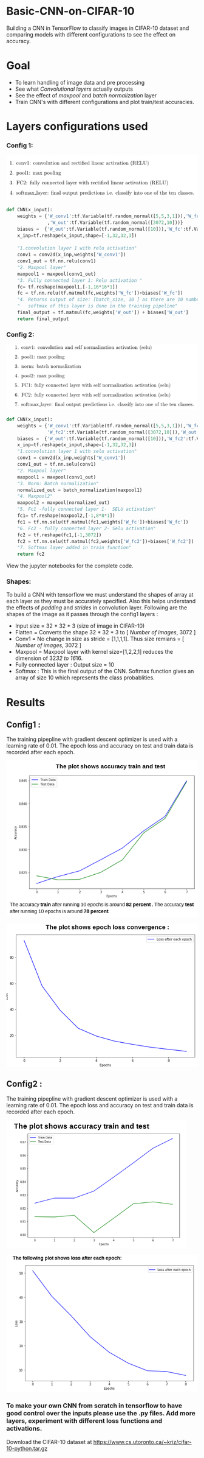 # Basic-CNN-on-CIFAR-10
Building a CNN in TensorFlow to classify images in CIFAR-10 dataset and comparing models with different configurations to see the effect on accuracy.

# Goal 
* To learn handling of image data and pre processing
* See what *Convolutional layers* actually outputs
* See the effect of *maxpool* and *batch normalization* layer
* Train CNN's with different configurations and plot train/test accuracies.

# Layers configurations used 
### Config 1:
![alt text](Results_png/config1.png)

```python
def CNN(x_input):
    weights = {'W_conv1':tf.Variable(tf.random_normal([5,5,3,1])),'W_fc':tf.Variable(tf.random_normal([1*16*16,3072]))
               ,'W_out':tf.Variable(tf.random_normal([3072,10]))}
    biases =  {'W_out':tf.Variable(tf.random_normal([10])),'W_fc':tf.Variable(tf.random_normal([3072]))}
    x_inp=tf.reshape(x_input,shape=[-1,32,32,3])
    
    "1.convolution layer 1 with relu activation"
    conv1 = conv2d(x_inp,weights['W_conv1'])
    conv1_out = tf.nn.relu(conv1)
    "2. Maxpool layer"
    maxpool1 = maxpool(conv1_out)
    "3. Fully connected layer 1: Relu activation "
    fc= tf.reshape(maxpool1,[-1,16*16*1])
    fc = tf.nn.relu(tf.matmul(fc,weights['W_fc'])+biases['W_fc'])
    "4. Returns output of size: [batch_size, 10 ] as there are 10 number of classes"
    "   softmax of this layer is done in the training pipeline"
    final_output = tf.matmul(fc,weights['W_out']) + biases['W_out']
    return final_output
```


### Config 2:
![alt text](Results_png/config2.png)

```python
def CNN(x_input):
    weights = {'W_conv1':tf.Variable(tf.random_normal([5,5,3,1])),'W_fc':tf.Variable(tf.random_normal([1*8*8,3072])),
               'W_fc2':tf.Variable(tf.random_normal([3072,10])),'W_out':tf.Variable(tf.random_normal([3072,10]))}
    biases =  {'W_out':tf.Variable(tf.random_normal([10])),'W_fc2':tf.Variable(tf.random_normal([10])),'W_fc':tf.Variable(tf.random_normal([3072]))}
    x_inp=tf.reshape(x_input,shape=[-1,32,32,3])
    "1.convolution layer 1 with selu activation"
    conv1 = conv2d(x_inp,weights['W_conv1'])
    conv1_out = tf.nn.selu(conv1)
    "2. Maxpool layer"
    maxpool1 = maxpool(conv1_out)
    "3. Norm: Batch normalization"
    normalized_out = batch_normalization(maxpool1)
    "4. Maxpool2"
    maxpool2 = maxpool(normalized_out)
    "5. Fc1 -fully connected layer 1-  SELU activation"
    fc1= tf.reshape(maxpool2,[-1,8*8*1])
    fc1 = tf.nn.selu(tf.matmul(fc1,weights['W_fc'])+biases['W_fc'])
    "6. Fc2 - fully connected layer 2- Selu activation"
    fc2 = tf.reshape(fc1,[-1,3072])
    fc2 = tf.nn.selu(tf.matmul(fc2,weights['W_fc2'])+biases['W_fc2'])
    "7. Softmax layer added in train function"
    return fc2
```
View the jupyter notebooks for the complete code.

### Shapes: 
To build a CNN with tensorflow we must understand the shapes of array at each layer as they must be accurately specified. Also this helps understand the effects of *padding* and *strides* in convolution layer. Following are the shapes of the image as it passes through the config1 layers : 
* Input size = 32 * 32 * 3   (size of image in CIFAR-10)
* Flatten = Converts the shape 32 * 32 * 3 to  [ *Number of images*, 3072 ]
* Conv1 = No change in size as stride = [1,1,1,1]. Thus size remians = [ *Number of images*, 3072 ]
* Maxpool = Maxpool layer with kernel size=[1,2,2,1] reduces the dimension of 32*32 to 16*16.
* Fully connected layer :  Output size = 10 
* Softmax : This is the final output of the CNN. Softmax function gives an array of size 10 which represents the class probablities.

# Results
## Config1 :
The training pipepline with gradient descent optimizer is used with a learning rate of 0.01. The epoch loss and accuracy on test and train data is recorded after each epoch. 

![alt text](Results_png/results1.png)

![alt text](Results_png/result1convergence.png)

## Config2 :
The training pipepline with gradient descent optimizer is used with a learning rate of 0.01. The epoch loss and accuracy on test and train data is recorded after each epoch. 


![alt text](Results_png/results2.png)

![alt text](Results_png/result2convergence.png)

### To make your own CNN from scratch in tensorflow to have good control over the inputs please use the .py files. Add more layers, experiment with different loss functions and activations.
Download the CIFAR-10 dataset at https://www.cs.utoronto.ca/~kriz/cifar-10-python.tar.gz
